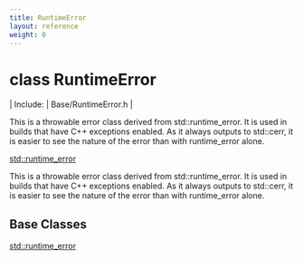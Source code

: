 ```yaml
---
title: RuntimeError
layout: reference
weight: 0
---
```

class RuntimeError
===

| Include: | Base/RuntimeError.h |

This is a throwable error class derived from std::runtime_error.
It is used in builds that have C++ exceptions enabled. As it always outputs to std::cerr,
it is easier to see the nature of the error than with runtime_error alone.
  

[std::runtime_error](/ref/std/runtime_error)


This is a throwable error class derived from std::runtime_error.
It is used in builds that have C++ exceptions enabled. As it always outputs to std::cerr,
it is easier to see the nature of the error than with runtime_error alone.
  


Base Classes
---
[std::runtime_error](/ref/std/runtime_error)
